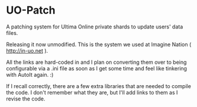 UO-Patch
========

A patching system for Ultima Online private shards to update users' data files.

Releasing it now unmodified.  This is the system we used at Imagine Nation ( http://in-uo.net ).

All the links are hard-coded in and I plan on converting them over to being configurable via a .ini file as soon as I get some time and feel like tinkering with AutoIt again. :)

If I recall correctly, there are a few extra libraries that are needed to compile the code.  I don't remember what they are, but I'll add links to them as I revise the code.
